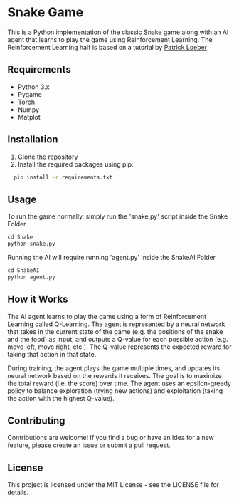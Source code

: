 
# Snake Game

This is a Python implementation of the classic Snake game along with an AI agent that learns to play the game using Reinforcement Learning. The Reinforcement Learning half is based on a tutorial by [Patrick Loeber](https://www.youtube.com/watch?v=VGkcmBaeAGM&list=PLqnslRFeH2UrDh7vUmJ60YrmWd64mTTKV&index=4)



## Requirements

- Python 3.x
- Pygame
- Torch
- Numpy
- Matplot


## Installation

1. Clone the repository
2. Install the required packages using pip:

```bash
  pip install -r requirements.txt
```


    
## Usage
To run the game normally, simply run the 'snake.py' script inside the Snake Folder
```python
cd Snake
python snake.py
```

Running the AI will require running 'agent.py' inside the SnakeAI Folder
```python
cd SnakeAI
python agent.py
```



## How it Works
The AI agent learns to play the game using a form of Reinforcement Learning called Q-Learning. The agent is represented by a neural network that takes in the current state of the game (e.g. the positions of the snake and the food) as input, and outputs a Q-value for each possible action (e.g. move left, move right, etc.). The Q-value represents the expected reward for taking that action in that state.

During training, the agent plays the game multiple times, and updates its neural network based on the rewards it receives. The goal is to maximize the total reward (i.e. the score) over time. The agent uses an epsilon-greedy policy to balance exploration (trying new actions) and exploitation (taking the action with the highest Q-value).
## Contributing

Contributions are welcome! If you find a bug or have an idea for a new feature, please create an issue or submit a pull request.


## License

This project is licensed under the MIT License - see the LICENSE file for details.

